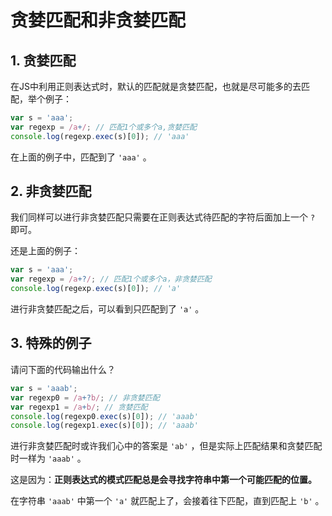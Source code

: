 # 贪婪匹配和非贪婪匹配

## 1. 贪婪匹配

在JS中利用正则表达式时，默认的匹配就是贪婪匹配，也就是尽可能多的去匹配，举个例子：

```js
var s = 'aaa';
var regexp = /a+/; // 匹配1个或多个a,贪婪匹配
console.log(regexp.exec(s)[0]); // 'aaa'
```

在上面的例子中，匹配到了 `'aaa'` 。

## 2. 非贪婪匹配

我们同样可以进行非贪婪匹配只需要在正则表达式待匹配的字符后面加上一个 `?` 即可。

还是上面的例子：

```js
var s = 'aaa';
var regexp = /a+?/; // 匹配1个或多个a，非贪婪匹配
console.log(regexp.exec(s)[0]); // 'a'
```

进行非贪婪匹配之后，可以看到只匹配到了 `'a'` 。

## 3. 特殊的例子

请问下面的代码输出什么？

```js
var s = 'aaab';
var regexp0 = /a+?b/; // 非贪婪匹配
var regexp1 = /a+b/; // 贪婪匹配
console.log(regexp0.exec(s)[0]); // 'aaab'
console.log(regexp1.exec(s)[0]); // 'aaab'
```

进行非贪婪匹配时或许我们心中的答案是 `'ab'` ，但是实际上匹配结果和贪婪匹配时一样为 `'aaab'` 。

这是因为：**正则表达式的模式匹配总是会寻找字符串中第一个可能匹配的位置。**

在字符串 `'aaab'` 中第一个 `'a'` 就匹配上了，会接着往下匹配，直到匹配上 `'b'` 。 



